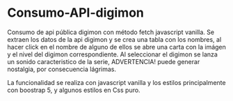 # Consumo-API-digimon
Consumo de api pública digimon con método fetch javascript vanilla.
Se extraen los datos de la api digimon y se crea una tabla con los nombres, al hacer click en el nombre de alguno de ellos se abre una carta con la imágen y el nivel del digimon correspondiente. Al seleccionar el digimon se lanza un sonido caracteristico de la serie, ADVERTENCIA! puede generar nostalgia, por consecuencia lágrimas.

La funcionalidad se realiza con javascript vanilla y los estilos principalmente con boostrap 5, y algunos estilos en Css puro.
